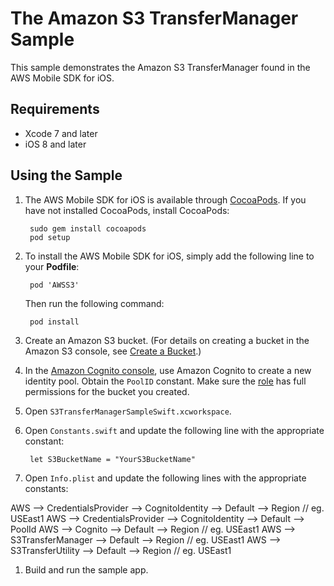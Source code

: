 # The Amazon S3 TransferManager Sample

This sample demonstrates the Amazon S3 TransferManager found in the AWS Mobile SDK for iOS.

## Requirements

* Xcode 7 and later
* iOS 8 and later

## Using the Sample

1. The AWS Mobile SDK for iOS is available through [CocoaPods](http://cocoapods.org). If you have not installed CocoaPods, install CocoaPods:

		sudo gem install cocoapods
		pod setup

1. To install the AWS Mobile SDK for iOS, simply add the following line to your **Podfile**:

		pod 'AWSS3'

	Then run the following command:
	
		pod install

1. Create an Amazon S3 bucket. (For details on creating a bucket in the Amazon S3 console, see [Create a Bucket](http://docs.aws.amazon.com/AmazonS3/latest/gsg/CreatingABucket.html).)

1. In the [Amazon Cognito console](https://console.aws.amazon.com/cognito/), use Amazon Cognito to create a new identity pool. Obtain the `PoolID` constant. Make sure the [role](https://console.aws.amazon.com/iam/home?region=us-east-1#roles) has full permissions for the bucket you created.

1. Open `S3TransferManagerSampleSwift.xcworkspace`.

1. Open `Constants.swift` and update the following line with the appropriate constant:

        let S3BucketName = "YourS3BucketName"

1. Open `Info.plist` and update the following lines with the appropriate constants:

AWS --> CredentialsProvider --> CognitoIdentity --> Default --> Region      // eg. USEast1
AWS --> CredentialsProvider --> CognitoIdentity --> Default --> PoolId
AWS --> Cognito --> Default --> Region                                      // eg. USEast1
AWS --> S3TransferManager --> Default --> Region                            // eg. USEast1
AWS --> S3TransferUtility --> Default --> Region                            // eg. USEast1


1. Build and run the sample app.
